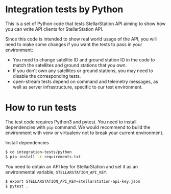 # Integration tests by Python

This is a set of Python code that tests StellarStation API aiming to show how you can write API clients 
for StellarStation API.

Since this code is intended to show real world usage of the API, you will need to make some changes
if you want the tests to pass in your environment:
  - You need to change satellite ID and ground station ID in the code to match the satellites and ground
stations that you own.
  - If you don't own any satellites or ground stations, you may need to disable the corresponding tests.
  - open-stream tests depend on command and telemetry messages, as well as server infrastructure, specific to
our test environment.


# How to run tests

The test code requires Python3 and pytest. You need to install dependencies with `pip` command. 
We would recommend to build the environment with venv or virtualenv not to break your current environment.  


Install dependencies
```bash
$ cd integration-tests/python 
$ pip install -r requirements.txt
```


You need to obtain an API key for StellarStation and set it as an environmental variable, 
`STELLARSTATION_API_KEY`. 
  
```bash
$ export STELLARSTATION_API_KEY=stellarstation-api-key.json
$ pytest .
```
